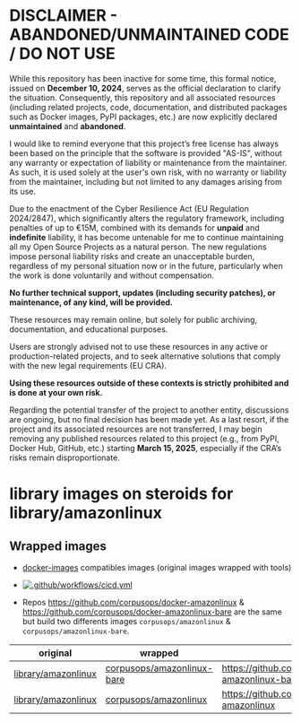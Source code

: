 
DISCLAIMER - ABANDONED/UNMAINTAINED CODE / DO NOT USE
=======================================================
While this repository has been inactive for some time, this formal notice, issued on **December 10, 2024**, serves as the official declaration to clarify the situation. Consequently, this repository and all associated resources (including related projects, code, documentation, and distributed packages such as Docker images, PyPI packages, etc.) are now explicitly declared **unmaintained** and **abandoned**.

I would like to remind everyone that this project’s free license has always been based on the principle that the software is provided "AS-IS", without any warranty or expectation of liability or maintenance from the maintainer.
As such, it is used solely at the user's own risk, with no warranty or liability from the maintainer, including but not limited to any damages arising from its use.

Due to the enactment of the Cyber Resilience Act (EU Regulation 2024/2847), which significantly alters the regulatory framework, including penalties of up to €15M, combined with its demands for **unpaid** and **indefinite** liability, it has become untenable for me to continue maintaining all my Open Source Projects as a natural person.
The new regulations impose personal liability risks and create an unacceptable burden, regardless of my personal situation now or in the future, particularly when the work is done voluntarily and without compensation.

**No further technical support, updates (including security patches), or maintenance, of any kind, will be provided.**

These resources may remain online, but solely for public archiving, documentation, and educational purposes.

Users are strongly advised not to use these resources in any active or production-related projects, and to seek alternative solutions that comply with the new legal requirements (EU CRA).

**Using these resources outside of these contexts is strictly prohibited and is done at your own risk.**

Regarding the potential transfer of the project to another entity, discussions are ongoing, but no final decision has been made yet. As a last resort, if the project and its associated resources are not transferred, I may begin removing any published resources related to this project (e.g., from PyPI, Docker Hub, GitHub, etc.) starting **March 15, 2025**, especially if the CRA’s risks remain disproportionate.


# library images on steroids for library/amazonlinux

## Wrapped images
- [docker-images](https://github.com/corpusops/docker-images) compatibles images (original images wrapped with tools)
- [![.github/workflows/cicd.yml](https://github.com/corpusops/docker-amazonlinux/workflows/.github/workflows/cicd.yml/badge.svg?branch=main)](https://github.com/corpusops/docker-amazonlinux/actions?query=workflow%3A.github%2Fworkflows%2Fcicd.yml+branch%3Amain)

- Repos https://github.com/corpusops/docker-amazonlinux & https://github.com/corpusops/docker-amazonlinux-bare are the same but build two differents images `corpusops/amazonlinux` & `corpusops/amazonlinux-bare`.

| original   | wrapped  | repo  |
|------------|----------|-------|
| [library/amazonlinux](https://hub.docker.com/_/amazonlinux) | [corpusops/amazonlinux-bare](https://hub.docker.com/r/corpusops/amazonlinux-bare) | https://github.com/corpusops/docker-amazonlinux-bare |
| [library/amazonlinux](https://hub.docker.com/_/amazonlinux) | [corpusops/amazonlinux](https://hub.docker.com/r/corpusops/amazonlinux)           | https://github.com/corpusops/docker-amazonlinux |
